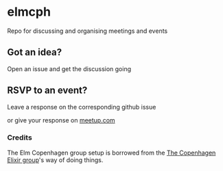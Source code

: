 # elmcph
 Repo for discussing and organising meetings and events

## Got an idea?
  Open an issue and get the discussion going

## RSVP to an event?
Leave a response on the corresponding github issue

or give your response on [meetup.com](http://www.meetup.com/Elm-Copenhagen)

### Credits
  The Elm Copenhagen group setup is borrowed from the [The Copenhagen Elixir group](https://github.com/cphex)'s way of doing things.
